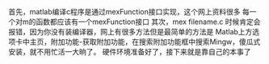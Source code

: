 首先，matlab编译c程序是通过mexFunction接口实现，这个网上资料很多
每一个对m的函数都应该有一个mexFunction接口
其次，mex filename.c 时候肯定会报错，因为你没有装编译器，网上有很多方法但是最简单的方法是
Matlab上方选项卡中主页，附加功能-获取附加功能，在搜索附加功能框中搜索Mingw，傻瓜式安装，就不用忙活一大晌了。
硬件环境准备好了，接下来就是靠自己的本事了
